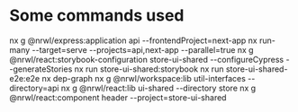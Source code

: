 # Some commands used
nx g @nrwl/express:application api --frontendProject=next-app
nx run-many --target=serve --projects=api,next-app --parallel=true
nx g @nrwl/react:storybook-configuration store-ui-shared --configureCypress --generateStories
nx run store-ui-shared:storybook
nx run store-ui-shared-e2e:e2e
nx dep-graph
nx g @nrwl/workspace:lib util-interfaces --directory=api
nx g @nrwl/react:lib ui-shared --directory store
nx g @nrwl/react:component header --project=store-ui-shared
